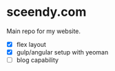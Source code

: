 sceendy.com
===========
Main repo for my website.

- [x] flex layout
- [x] gulp/angular setup with yeoman
- [ ] blog capability
